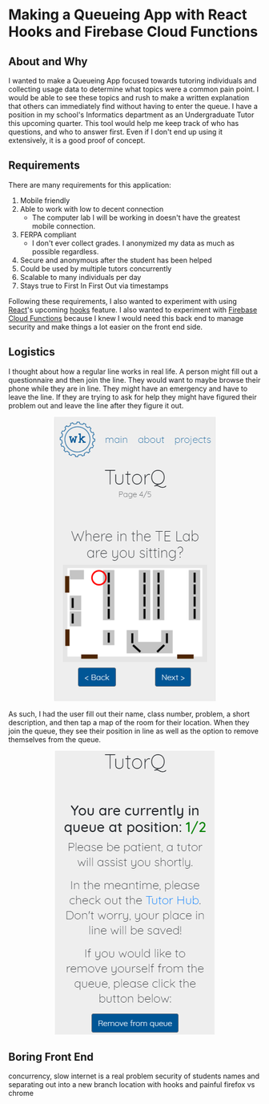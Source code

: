 # Making a Queueing App with React Hooks and Firebase Cloud Functions

## About and Why
I wanted to make a Queueing App focused towards tutoring individuals and collecting usage data to determine what topics were a common pain point. I would be able to see these topics and rush to make a written explanation that others can immediately find without having to enter the queue. I have a position in my school's Informatics department as an Undergraduate Tutor this upcoming quarter. This tool would help me keep track of who has questions, and who to answer first. Even if I don't end up using it extensively, it is a good proof of concept.

## Requirements
There are many requirements for this application:

1. Mobile friendly
1. Able to work with low to decent connection
   * The computer lab I will be working in doesn't have the greatest mobile connection. 
2. FERPA compliant
   * I don't ever collect grades. I anonymized my data as much as possible regardless.
3. Secure and anonymous after the student has been helped
4. Could be used by multiple tutors concurrently
5. Scalable to many individuals per day
6. Stays true to First In First Out via timestamps

Following these requirements, I also wanted to experiment with using [React](https://reactjs.org/)'s upcoming [hooks](https://reactjs.org/docs/hooks-intro.html) feature. I also wanted to experiment with [Firebase Cloud Functions](https://firebase.google.com/docs/functions/) because I knew I would need this back end to manage security and make things a lot easier on the front end side.

## Logistics
I thought about how a regular line works in real life. A person might fill out a questionnaire and then join the line. They would want to maybe browse their phone while they are in line. They might have an emergency and have to leave the line. If they are trying to ask for help they might have figured their problem out and leave the line after they figure it out. 

<div style="text-align: center">
    <img src="/blogimgs/makingtutorq/tutorqWhere.png" />
</div>

As such, I had the user fill out their name, class number, problem, a short description, and then tap a map of the room for their location. When they join the queue, they see their position in line as well as the option to remove themselves from the queue.

<div style="text-align: center">
    <img src="/blogimgs/makingtutorq/tutorqSee.png" />
</div>

## Boring Front End



concurrency, slow internet is a real problem
security of students names and separating out into a new branch
location with hooks and painful firefox vs chrome